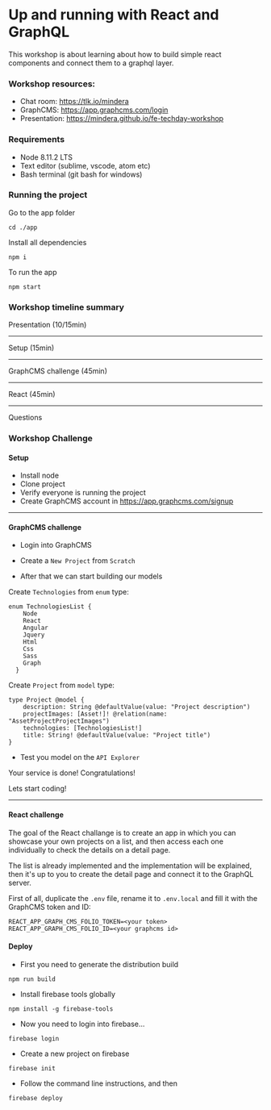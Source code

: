 # Up and running with React and GraphQL

This workshop is about learning about how to build simple react components and connect them to a graphql layer.

### Workshop resources:

- Chat room: https://tlk.io/mindera
- GraphCMS: https://app.graphcms.com/login
- Presentation: https://mindera.github.io/fe-techday-workshop

### Requirements
- Node  8.11.2 LTS
- Text editor (sublime, vscode, atom etc)
- Bash terminal (git bash for windows)

### Running the project

Go to the app folder
```
cd ./app
```

Install all dependencies
```
npm i
```

To run the app
```
npm start
```

### Workshop timeline summary

Presentation (10/15min)

---

Setup (15min)

---

GraphCMS challenge (45min)

---

React (45min)

---
Questions



### Workshop Challenge

#### Setup
- Install node
- Clone project
- Verify everyone is running the project
- Create GraphCMS account in https://app.graphcms.com/signup



---



#### GraphCMS challenge

- Login into GraphCMS

- Create a `New Project` from `Scratch`

- After that we can start building our models


Create `Technologies` from `enum` type:
```
enum TechnologiesList {
    Node
    React
    Angular
    Jquery
    Html
    Css
    Sass
    Graph
  }
```

Create `Project` from `model` type:
```Project
type Project @model {
    description: String @defaultValue(value: "Project description")
    projectImages: [Asset!]! @relation(name: "AssetProjectProjectImages")
    technologies: [TechnologiesList!]
    title: String! @defaultValue(value: "Project title")
}
```

- Test you model on the `API Explorer`

Your service is done! Congratulations!

Lets start coding!

---



#### React challenge

The goal of the React challange is to create an app in which you can showcase your own projects on a list, and then access each one individually to check the details on a detail page.

The list is already implemented and the implementation will be explained, then it's up to you to create the detail page and connect it to the GraphQL server.

First of all, duplicate the `.env` file, rename it to `.env.local` and fill it with the GraphCMS token and ID:

```
REACT_APP_GRAPH_CMS_FOLIO_TOKEN=<your token>
REACT_APP_GRAPH_CMS_FOLIO_ID=<your graphcms id>
```



#### Deploy

- First you need to generate the distribution build
```
npm run build
```
- Install firebase tools globally
```
npm install -g firebase-tools
```
- Now you need to login into firebase...
```
firebase login
```
- Create a new project on firebase
```
firebase init
```
- Follow the command line instructions, and then
```
firebase deploy
```
